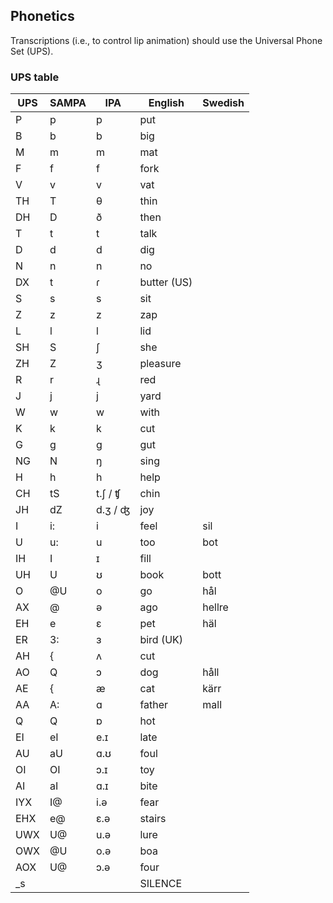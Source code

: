 ## Phonetics

Transcriptions (i.e., to control lip animation) should use the Universal Phone Set (UPS). 

### UPS table

| UPS | SAMPA | IPA | English | Swedish | 
| ----- | ----- | ----- | ----- | ----- | 
| P | p | p | put |  | 
| B | b | b | big |  | 
| M | m | m | mat |  | 
| F | f | f | fork |  | 
| V | v | v | vat |  | 
| TH | T | θ | thin |  | 
| DH | D | ð | then |  | 
| T | t | t | talk |  | 
| D | d | d | dig |  | 
| N | n | n | no |  | 
| DX | t | ɾ | butter (US) |  | 
| S | s | s | sit |  | 
| Z | z | z | zap |  | 
| L | l | l | lid |  | 
| SH | S | ʃ | she |  | 
| ZH | Z | ʒ | pleasure |  | 
| R | r | ɻ | red |  | 
| J | j | j | yard |  | 
| W | w | w | with |  | 
| K | k | k | cut |  | 
| G | g | g | gut |  | 
| NG | N | ŋ | sing |  | 
| H | h | h | help |  | 
| CH | tS | t.ʃ / ʧ | chin |  | 
| JH | dZ | d.ʒ / ʤ | joy |  | 
| I | i: | i | feel | sil | 
| U | u: | u | too | bot | 
| IH | I | ɪ | fill |  | 
| UH | U | ʊ | book | bott | 
| O | @U | o | go | hål | 
| AX | @ | ə | ago | hellre | 
| EH | e | ɛ | pet | häl | 
| ER | 3: | ɜ | bird (UK) |  | 
| AH | { | ʌ | cut |  | 
| AO | Q | ɔ | dog | håll | 
| AE | { | æ | cat | kärr | 
| AA | A: | ɑ | father | mall | 
| Q | Q | ɒ | hot |  | 
| EI | eI | e.ɪ | late |  | 
| AU | aU | ɑ.ʊ | foul |  | 
| OI | OI | ɔ.ɪ | toy |  | 
| AI | aI | ɑ.ɪ | bite |  | 
| IYX | I@ | i.ə | fear |  | 
| EHX | e@ | ɛ.ə | stairs |  | 
| UWX | U@ | u.ə | lure |  | 
| OWX | @U | o.ə | boa |  | 
| AOX | U@ | ɔ.ə | four |  | 
| \_s  |    |    | SILENCE |  | 

